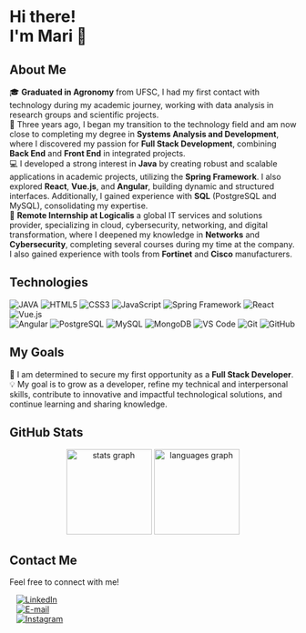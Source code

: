 # Hi there! <br> I'm Mari 👋

## About Me
🎓 **Graduated in Agronomy** from UFSC, I had my first contact with technology during my academic journey, working with data analysis in research groups and scientific projects.  
🌱 Three years ago, I began my transition to the technology field and am now close to completing my degree in **Systems Analysis and Development**, where I discovered my passion for **Full Stack Development**, combining **Back End** and **Front End** in integrated projects.  
💻 I developed a strong interest in **Java** by creating robust and scalable applications in academic projects, utilizing the **Spring Framework**. I also explored **React**, **Vue.js**, and **Angular**, building dynamic and structured interfaces. Additionally, I gained experience with **SQL** (PostgreSQL and MySQL), consolidating my expertise.  
🚀 **Remote Internship at Logicalis** a global IT services and solutions provider, specializing in cloud, cybersecurity, networking, and digital transformation, where I deepened my knowledge in **Networks** and **Cybersecurity**, completing several courses during my time at the company. I also gained experience with tools from **Fortinet** and **Cisco** manufacturers.

## Technologies
![JAVA](https://img.shields.io/badge/Java-ED8B00?style=flat-square&logo=openjdk&logoColor=white) ![HTML5](https://img.shields.io/badge/-HTML5-E34F26?style=flat-square&logo=html5&logoColor=white) ![CSS3](https://img.shields.io/badge/-CSS3-1572B6?style=flat-square&logo=css3&logoColor=white) ![JavaScript](https://img.shields.io/badge/-JavaScript-F7DF1E?style=flat-square&logo=javascript&logoColor=black) ![Spring Framework](https://img.shields.io/badge/Spring_Framework-6DB33F?style=flat-square&logo=Spring&logoColor=white) ![React](https://img.shields.io/badge/-React-61DAFB?style=flat-square&logo=react&logoColor=white) ![Vue.js](https://img.shields.io/badge/Vue.js-4FC08D?style=flat-square&logo=vue.js&logoColor=white) <br> ![Angular](https://img.shields.io/badge/Angular-DD0031?style=flat-square&logo=angular&logoColor=white) ![PostgreSQL](https://img.shields.io/badge/PostgreSQL-4169e1?style=flat-square&logo=postgresql&logoColor=white) ![MySQL](https://img.shields.io/badge/MySQL-4479A1?style=flat-square&logo=mysql&logoColor=white) ![MongoDB](https://img.shields.io/badge/MongoDB-47A248?style=flat-square&logo=mongodb&logoColor=white) ![VS Code](https://img.shields.io/badge/-VS%20Code-007ACC?style=flat-square&logo=visual-studio-code&logoColor=white) ![Git](https://img.shields.io/badge/-Git-F05032?style=flat-square&logo=git&logoColor=white) ![GitHub](https://img.shields.io/badge/-GitHub-181717?style=flat-square&logo=github&logoColor=white)

## My Goals
🚀 I am determined to secure my first opportunity as a **Full Stack Developer**.  
💡 My goal is to grow as a developer, refine my technical and interpersonal skills, contribute to innovative and impactful technological solutions, and continue learning and sharing knowledge.

## GitHub Stats
<p align="center">
  <img src="https://github-readme-stats.vercel.app/api?username=mariana-schlick&hide_title=false&hide_rank=false&show_icons=true&include_all_commits=true&count_private=true&disable_animations=false&theme=radical&locale=en&hide_border=false&order=1" height="150" alt="stats graph"  />
  <img src="https://github-readme-stats.vercel.app/api/top-langs?username=mariana-schlick&locale=en&hide_title=false&layout=compact&card_width=320&langs_count=5&theme=radical&hide_border=false&order=2" height="150" alt="languages graph"  />
</p>

## Contact Me

Feel free to connect with me!  

&nbsp;&nbsp; [![LinkedIn](https://img.shields.io/badge/LinkedIn-0077B5?style=flat-square&logo=linkedin&logoColor=white)](https://www.linkedin.com/in/mariana-schlickmann/)  
&nbsp;&nbsp; [![E-mail](https://img.shields.io/badge/E--mail-D14836?style=flat-square&logo=gmail&logoColor=white)](mailto:mariana.silva@gmail.com)  
&nbsp;&nbsp; [![Instagram](https://img.shields.io/badge/Instagram-E4405F?style=flat-square&logo=instagram&logoColor=white)](https://instagram.com/mariana.schlick)
